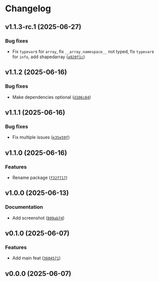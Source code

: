 # Changelog

## v1.1.3-rc.1 (2025-06-27)

### Bug fixes

- Fix `typevar`s for `array`, fix `__array_namespace__` not typed, fix `typevar`s for `info`, add shapedarray ([`a920f1c`](https://github.com/34j/types-array-api/commit/a920f1c26ce17042a97094c8e845ecc9bbe2ce00))

## v1.1.2 (2025-06-16)

### Bug fixes

- Make dependencies optional ([`d106c84`](https://github.com/34j/types-array-api/commit/d106c845423d2da3e222fc031e2972640a837bc7))

## v1.1.1 (2025-06-16)

### Bug fixes

- Fix multiple issues ([`e35e59f`](https://github.com/34j/types-array-api/commit/e35e59f148380741e13da347dbe5accca65cd774))

## v1.1.0 (2025-06-16)

### Features

- Rename package ([`f32f717`](https://github.com/34j/types-array-api/commit/f32f7173deb4623e5df17f71c718d2567b53b260))

## v1.0.0 (2025-06-13)

### Documentation

- Add screenshot ([`809ab74`](https://github.com/34j/types-array-api/commit/809ab74ce3805404100cd4248cc5d42787b35017))

## v0.1.0 (2025-06-07)

### Features

- Add main feat ([`3604571`](https://github.com/34j/types-array-api/commit/3604571a3be95353ef3c4a5354545ca711d91cfb))

## v0.0.0 (2025-06-07)
